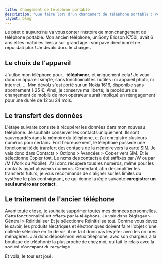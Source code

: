 ```yaml
---
title: Changement de téléphone portable
description: "Que faire lors d'un changement de téléphone portable : récupération des contacts, …"
layout: blog
---
```

Le billet d'aujourd'hui va vous conter l'histoire de mon changement de téléphone portable. Mon
ancien téléphone, un Sony Ericson K750i, avait 6 ans et les maladies liées à son grand âge : son
pavé directionnel ne répondait plus ! Je devais donc le changer.

## Le choix de l'appareil

J'utilise mon téléphone pour… **téléphoner**, et uniquement cela ! Je veux donc un appareil simple,
sans fonctionnalités inutiles : ni appareil photo, ni internet, … Mon dévolu s'est porté sur un
Nokia 1616, disponible sans abonnement à 25 €. Ainsi, je conserve ma liberté; la procédure de
changement de mobile de mon opérateur aurait impliqué un réengagement pour une durée de 12 ou 24
mois.

## Le transfert des données

L'étape suivante consiste à récupérer les données dans mon nouveau téléphone. Je souhaite conserver
les contacts uniquement. Ils sont sauvegardés dans la mémoire du téléphone, et j'ai enregistré
plusieurs numéros pour certains. Fort heureusement, le téléphone possède une fonctionnalité de
transfert des contacts de la mémoire vers la carte SIM. Je vais donc dans Contacts > Options >
Avancées > Copier vers SIM. Et je sélectionne Copier tout. Le noms des contacts a été suffixés
par /W ou par /M (Work ou Mobile). J'ai donc récupéré tous les numéros, même pour les contacts ayant
plusieurs numéros. Cependant, afin de simplifier les transferts futurs, je vous recommande de
s'aligner sur les limites du système le plus contraignant, ce qui donne la règle
suivante:**enregistrer un seul numéro par contact**.

## Le traitement de l'ancien téléphone

Avant toute chose, je souhaite supprimer toutes mes données personnelles. Cette fonctionnalité est
offerte par le téléphone. Je vais dans Réglages > Général > Réinitialiser. Et je sélectionne
Réinitialise tout. Comme vous devez le savoir, les produits électriques et électroniques doivent
faire l'objet d'une collecte sélective en fin de vie, il ne faut donc pas les jeter avec les ordures
ménagères. J'ai donc déposé mon vieux téléphone, avec son chargeur, à la boutique de téléphonie la
plus proche de chez moi, qui fait le relais avec la société s'occupant du recyclage.

Et voilà, le tour est joué.
